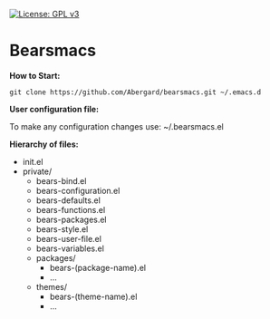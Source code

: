 [![License: GPL v3](https://img.shields.io/badge/License-GPL%20v3-blue.svg)](https://www.gnu.org/licenses/gpl-3.0)
# Bearsmacs

**How to Start:**

    git clone https://github.com/Abergard/bearsmacs.git ~/.emacs.d

**User configuration file:**

  To make any configuration changes use: ~/.bearsmacs.el

**Hierarchy of files:**
  - init.el
  - private/
    - bears-bind.el
    - bears-configuration.el
    - bears-defaults.el
    - bears-functions.el
    - bears-packages.el
    - bears-style.el
    - bears-user-file.el
    - bears-variables.el
    - packages/
      - bears-(package-name).el
      - ...
    - themes/
      - bears-(theme-name).el
      - ...
